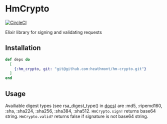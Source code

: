 # HmCrypto

[![CircleCI](https://circleci.com/gh/heathmont/hm-crypto.svg?style=shield&circle-token=c1b594b3ee6dadc82c44d0c0e6d68db18230e324)](https://circleci.com/gh/heathmont/hm-crypto)

Elixir library for signing and validating requests

## Installation

```elixir
def deps do
  [
    {:hm_crypto, git: "git@github.com:heathmont/hm-crypto.git"}
  ]
end
```

## Usage

Availiable digest types (see rsa_digest_type() in [docs](http://erlang.org/doc/man/public_key.html)) are :md5, :ripemd160, :sha, :sha224, :sha256, :sha384, :sha512. `HmCrypto.sign!` returns base64 string. `HmCrypto.valid?` returns false if signature is not base64 string.
